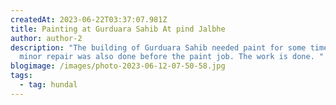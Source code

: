 ```yaml
---
createdAt: 2023-06-22T03:37:07.981Z
title: Painting at Gurduara Sahib At pind Jalbhe
author: author-2
description: "The building of Gurduara Sahib needed paint for some time. Some
  minor repair was also done before the paint job. The work is done. "
blogimage: /images/photo-2023-06-12-07-50-58.jpg
tags:
  - tag: hundal
---
```


